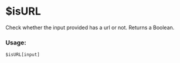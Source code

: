 # $isURL

Check whether the input provided has a url or not. Returns a Boolean.

### Usage:

```
$isURL[input]
```
